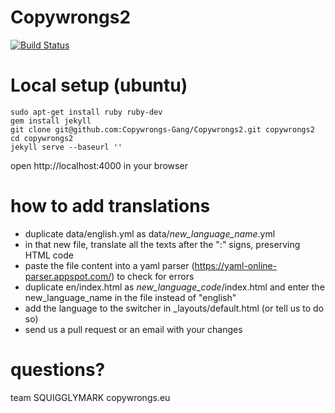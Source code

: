 Copywrongs2
===========

[![Build Status](https://travis-ci.org/Copywrongs-Gang/Copywrongs2.svg?branch=gh-pages)](https://travis-ci.org/Copywrongs-Gang/Copywrongs2)

# Local setup (ubuntu)

```
sudo apt-get install ruby ruby-dev
gem install jekyll
git clone git@github.com:Copywrongs-Gang/Copywrongs2.git copywrongs2
cd copywrongs2
jekyll serve --baseurl ''
```
open http://localhost:4000 in your browser

# how to add translations
- duplicate data/english.yml as data/*new_language_name*.yml 
- in that new file, translate all the texts after the ":" signs, preserving HTML code
- paste the file content into a yaml parser (https://yaml-online-parser.appspot.com/) to check for errors
- duplicate en/index.html as *new_language_code*/index.html and enter the new_language_name in the file instead of "english"
- add the language to the switcher in _layouts/default.html (or tell us to do so)
- send us a pull request or an email with your changes

# questions?
team SQUIGGLYMARK copywrongs.eu
